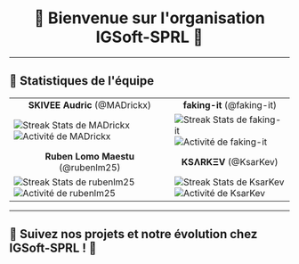 <h1 align="center">🚀 Bienvenue sur l'organisation IGSoft-SPRL 🚀</h1>

---

## 👥 Statistiques de l'équipe

<table>
  <tr>
    <td align="center"><strong>SKIVEE Audric</strong> (@MADrickx)</td>
    <td align="center"><strong>faking-it</strong> (@faking-it)</td>
  </tr>
  <tr>
    <td>
      <!-- Streak Stats de MADrickx -->
      <img src="https://github-readme-streak-stats.herokuapp.com/?user=MADrickx&theme=dark" alt="Streak Stats de MADrickx" />
      <br />
      <img src="https://github-readme-activity-graph.vercel.app/graph?username=MADrickx&theme=react-dark" alt="Activité de MADrickx" />
    </td>
    <td>
      <!-- Streak Stats de faking-it -->
      <img src="https://github-readme-streak-stats.herokuapp.com/?user=faking-it&theme=dark" alt="Streak Stats de faking-it" />
      <br />
      <img src="https://github-readme-activity-graph.vercel.app/graph?username=faking-it&theme=react-dark" alt="Activité de faking-it" />
    </td>
  </tr>
  <tr>
    <td align="center"><strong>Ruben Lomo Maestu</strong> (@rubenlm25)</td>
    <td align="center"><strong>KSɅRKΞV</strong> (@KsarKev)</td>
  </tr>
  <tr>
    <td>
      <!-- Streak Stats de rubenlm25 -->
      <img src="https://github-readme-streak-stats.herokuapp.com/?user=rubenlm25&theme=dark" alt="Streak Stats de rubenlm25" />
      <br />
      <img src="https://github-readme-activity-graph.vercel.app/graph?username=rubenlm25&theme=react-dark" alt="Activité de rubenlm25" />
    </td>
    <td>
      <!-- Streak Stats de KsarKev -->
      <img src="https://github-readme-streak-stats.herokuapp.com/?user=KsarKev&theme=dark" alt="Streak Stats de KsarKev" />
      <br />
      <img src="https://github-readme-activity-graph.vercel.app/graph?username=KsarKev&theme=react-dark" alt="Activité de KsarKev" />
    </td>
  </tr>
</table>

---

## 🚀 Suivez nos projets et notre évolution chez IGSoft-SPRL ! 🚀
